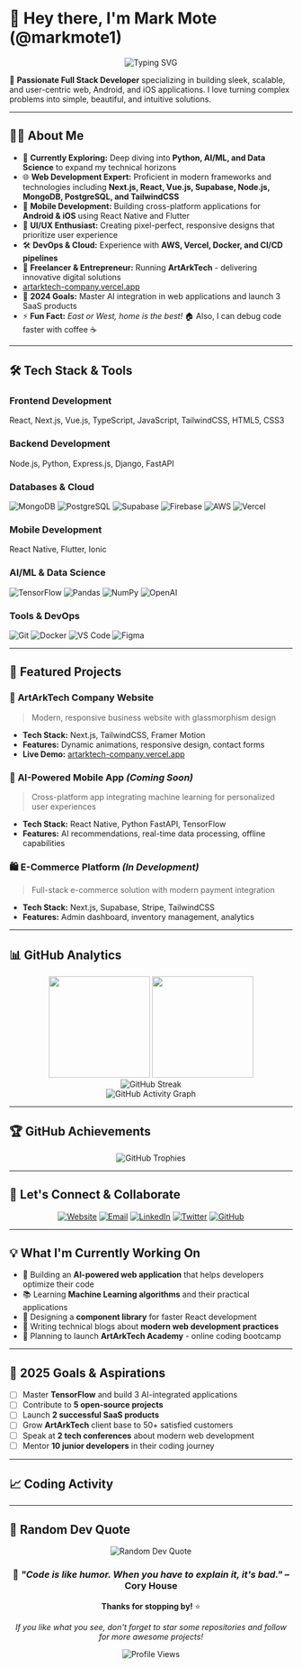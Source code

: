 # 👋 Hey there, I'm Mark Mote (@markmote1)

<div align="center">
  <img src="https://readme-typing-svg.herokuapp.com?font=Orbitron&size=35&duration=3000&pause=1000&color=00D9FF&center=true&vCenter=true&random=false&width=600&height=70&lines=Full+Stack+Developer;AI+%26+Machine+Learning+Explorer;Mobile+App+Developer;Creative+Problem+Solver" alt="Typing SVG" />
</div>

🚀 **Passionate Full Stack Developer** specializing in building sleek, scalable, and user-centric web, Android, and iOS applications. I love turning complex problems into simple, beautiful, and intuitive solutions.

---

## 🧑‍💻 About Me

- 🔭 **Currently Exploring:** Deep diving into **Python, AI/ML, and Data Science** to expand my technical horizons
- 🌐 **Web Development Expert:** Proficient in modern frameworks and technologies including **Next.js, React, Vue.js, Supabase, Node.js, MongoDB, PostgreSQL, and TailwindCSS**
- 📱 **Mobile Development:** Building cross-platform applications for **Android & iOS** using React Native and Flutter
- 🎨 **UI/UX Enthusiast:** Creating pixel-perfect, responsive designs that prioritize user experience
- 🛠️ **DevOps & Cloud:** Experience with **AWS, Vercel, Docker, and CI/CD pipelines**
- 💼 **Freelancer & Entrepreneur:** Running **ArtArkTech** - delivering innovative digital solutions
- [artarktech-company.vercel.app](https://artarktech-company.vercel.app/)
- 🎯 **2024 Goals:** Master AI integration in web applications and launch 3 SaaS products
- ⚡ **Fun Fact:** *East or West, home is the best!* 🏠 Also, I can debug code faster with coffee ☕

---

## 🛠️ Tech Stack & Tools

### **Frontend Development**
React, Next.js, Vue.js, TypeScript, JavaScript, TailwindCSS, HTML5, CSS3

### **Backend Development**
Node.js, Python, Express.js, Django, FastAPI

### **Databases & Cloud**
![MongoDB](https://img.shields.io/badge/MongoDB-4EA94B?style=for-the-badge&logo=mongodb&logoColor=white)
![PostgreSQL](https://img.shields.io/badge/PostgreSQL-316192?style=for-the-badge&logo=postgresql&logoColor=white)
![Supabase](https://img.shields.io/badge/Supabase-3ECF8E?style=for-the-badge&logo=supabase&logoColor=white)
![Firebase](https://img.shields.io/badge/Firebase-039BE5?style=for-the-badge&logo=Firebase&logoColor=white)
![AWS](https://img.shields.io/badge/Amazon_AWS-232F3E?style=for-the-badge&logo=amazon-aws&logoColor=white)
![Vercel](https://img.shields.io/badge/Vercel-000000?style=for-the-badge&logo=vercel&logoColor=white)

### **Mobile Development**
React Native, Flutter, Ionic

### **AI/ML & Data Science**
![TensorFlow](https://img.shields.io/badge/TensorFlow-FF6F00?style=for-the-badge&logo=tensorflow&logoColor=white)
![Pandas](https://img.shields.io/badge/pandas-150458?style=for-the-badge&logo=pandas&logoColor=white)
![NumPy](https://img.shields.io/badge/numpy-013243?style=for-the-badge&logo=numpy&logoColor=white)
![OpenAI](https://img.shields.io/badge/OpenAI-412991?style=for-the-badge&logo=openai&logoColor=white)

### **Tools & DevOps**
![Git](https://img.shields.io/badge/Git-F05032?style=for-the-badge&logo=git&logoColor=white)
![Docker](https://img.shields.io/badge/Docker-2CA5E0?style=for-the-badge&logo=docker&logoColor=white)
![VS Code](https://img.shields.io/badge/VS_Code-007ACC?style=for-the-badge&logo=visual-studio-code&logoColor=white)
![Figma](https://img.shields.io/badge/Figma-F24E1E?style=for-the-badge&logo=figma&logoColor=white)

---

## 🚀 Featured Projects

### 🎨 **ArtArkTech Company Website**
> Modern, responsive business website with glassmorphism design
- **Tech Stack:** Next.js, TailwindCSS, Framer Motion
- **Features:** Dynamic animations, responsive design, contact forms
- **Live Demo:** [artarktech-company.vercel.app](https://artarktech-company.vercel.app/)

### 📱 **AI-Powered Mobile App** *(Coming Soon)*
> Cross-platform app integrating machine learning for personalized user experiences
- **Tech Stack:** React Native, Python FastAPI, TensorFlow
- **Features:** AI recommendations, real-time data processing, offline capabilities

### 🛍️ **E-Commerce Platform** *(In Development)*
> Full-stack e-commerce solution with modern payment integration
- **Tech Stack:** Next.js, Supabase, Stripe, TailwindCSS
- **Features:** Admin dashboard, inventory management, analytics

---

## 📊 GitHub Analytics

<div align="center">
  <img height="180em" src="https://github-readme-stats.vercel.app/api?username=markmote1&show_icons=true&theme=tokyonight&include_all_commits=true&count_private=true"/>
  <img height="180em" src="https://github-readme-stats.vercel.app/api/top-langs/?username=markmote1&layout=compact&langs_count=8&theme=tokyonight"/>
</div>

<div align="center">
  <img src="https://github-readme-streak-stats.herokuapp.com/?user=markmote1&theme=tokyonight" alt="GitHub Streak" />
</div>

<div align="center">
  <img src="https://github-readme-activity-graph.vercel.app/graph?username=markmote1&theme=tokyo-night&hide_border=true" alt="GitHub Activity Graph" />
</div>

---

## 🏆 GitHub Achievements

<div align="center">
  <img src="https://github-profile-trophy.vercel.app/?username=markmote1&theme=tokyonight&no-frame=true&margin-w=15&margin-h=15&column=7" alt="GitHub Trophies" />
</div>

---

## 🤝 Let's Connect & Collaborate

<div align="center">

[![Website](https://img.shields.io/badge/Website-artarktech.com-00D9FF?style=for-the-badge&logo=google-chrome&logoColor=white)](https://artarktech-company.vercel.app/)
[![Email](https://img.shields.io/badge/Email-markmote12@gmail.com-D14836?style=for-the-badge&logo=gmail&logoColor=white)](mailto:markmote12@gmail.com)
[![LinkedIn](https://img.shields.io/badge/LinkedIn-Mark_Mote-0077B5?style=for-the-badge&logo=linkedin&logoColor=white)](https://linkedin.com/in/markmote)
[![Twitter](https://img.shields.io/badge/Twitter-@markmote1-1DA1F2?style=for-the-badge&logo=twitter&logoColor=white)](https://twitter.com/markmote1)
[![GitHub](https://img.shields.io/badge/GitHub-markmote1-181717?style=for-the-badge&logo=github&logoColor=white)](https://github.com/markmote1)

</div>

---

## 💡 What I'm Currently Working On

- 🤖 Building an **AI-powered web application** that helps developers optimize their code
- 📚 Learning **Machine Learning algorithms** and their practical applications
- 🎨 Designing a **component library** for faster React development
- 📖 Writing technical blogs about **modern web development practices**
- 🚀 Planning to launch **ArtArkTech Academy** - online coding bootcamp

---

## 🎯 2025 Goals & Aspirations

- [ ] Master **TensorFlow** and build 3 AI-integrated applications
- [ ] Contribute to **5 open-source projects**
- [ ] Launch **2 successful SaaS products**
- [ ] Grow **ArtArkTech** client base to 50+ satisfied customers
- [ ] Speak at **2 tech conferences** about modern web development
- [ ] Mentor **10 junior developers** in their coding journey

---

## 📈 Coding Activity

<!--START_SECTION:waka-->
<!--END_SECTION:waka-->

---

## 💭 Random Dev Quote

<div align="center">
  <img src="https://quotes-github-readme.vercel.app/api?type=horizontal&theme=tokyonight" alt="Random Dev Quote" />
</div>



<div align="center">
  
### 🌟 *"Code is like humor. When you have to explain it, it's bad."* – Cory House

**Thanks for stopping by!** ⭐️ 

*If you like what you see, don't forget to star some repositories and follow for more awesome projects!*

<img src="https://komarev.com/ghpvc/?username=markmote1&color=00D9FF&style=for-the-badge&label=PROFILE+VIEWS" alt="Profile Views" />

</div>
